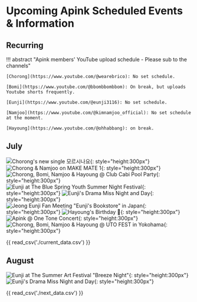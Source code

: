 # Upcoming Apink Scheduled Events & Information

## Recurring

!!! abstract "Apink members' YouTube upload schedule - Please sub to the channels"

    [Chorong](https://www.youtube.com/@wearebrico): No set schedule.

    [Bomi](https://www.youtube.com/@bbombbombbom): On break, but uploads Youtube shorts frequently.

    [Eunji](https://www.youtube.com/@eunji3116): No set schedule.

    [Namjoo](https://www.youtube.com/@kimnamjoo_official): No set schedule at the moment.

    [Hayoung](https://www.youtube.com/@ohhabbang): on break.

## July

![Chorong's new single 모르시나요](<../assets/images/event_images/Chorong Solo.jpg>){: style="height:300px"}
![Chorong & Namjoo on MAKE MATE 1](<../assets/images/event_images/MAKE MATE 1.jpg>){: style="height:300px"}
![Chorong, Bomi, Namjoo & Hayoung @ Club Cabi Pool Party](../assets/images/4pink.webp){: style="height:300px"}
![Eunji at The Blue Spring Youth Summer Night Festival](<../assets/images/event_images/Festival Eunji.jpeg>){: style="height:300px"}
![Eunji's Drama Miss Night and Day](../assets/images/event_images/Miss_Night_and_Day.jpeg){: style="height:300px"}
![Jeong Eunji Fan Meeting "Eunji's Bookstore" in Japan](<../assets/images/event_images/Eunjis Bookstore Japan.jpeg>){: style="height:300px"}
![Hayoung's Birthday 💛](<../assets/images/event_images/Hayoung Profile.jpg>){: style="height:300px"}
![Apink @ One Tone Concert](<../assets/images/event_images/One Tone.jpg>){: style="height:300px"}
![Chorong, Bomi, Namjoo & Hayoung @ UTO FEST in Yokohama](../assets/images/4pink.webp){: style="height:300px"}

{{ read_csv('./current_data.csv') }}

## August

![Eunji at The Summer Art Festival "Breeze Night"](<../assets/images/event_images/Eunji Summer AArt Festival.jpg>){: style="height:300px"}
![Eunji's Drama Miss Night and Day](../assets/images/event_images/Miss_Night_and_Day.jpeg){: style="height:300px"}

{{ read_csv('./next_data.csv') }}

